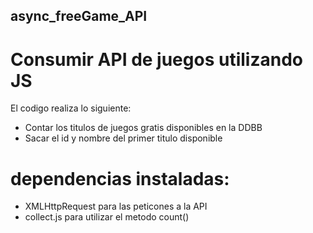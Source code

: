 ## async_freeGame_API
# Consumir API de juegos utilizando JS

El codigo realiza lo siguiente:

- Contar los titulos  de juegos gratis disponibles en la DDBB
- Sacar el id y nombre del primer titulo disponible

# dependencias instaladas:

- XMLHttpRequest para las peticones a la API
- collect.js para utilizar el metodo count()